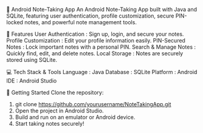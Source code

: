 📓 Android Note-Taking App
An Android Note-Taking App built with Java and SQLite, featuring user authentication, profile customization, secure PIN-locked notes, and powerful note management tools.

🌟 Features
User Authentication   : Sign up, login, and secure your notes.
Profile Customization : Edit your profile information easily.
PIN-Secured Notes     : Lock important notes with a personal PIN.
Search & Manage Notes : Quickly find, edit, and delete notes.
Local Storage         : Notes are securely stored using SQLite.

💻 Tech Stack & Tools
Language : Java
Database : SQLite
Platform : Android
IDE      : Android Studio

🚀 Getting Started
Clone the repository:

1. git clone https://github.com/yourusername/NoteTakingApp.git
2. Open the project in Android Studio.
3. Build and run on an emulator or Android device.
4. Start taking notes securely!

